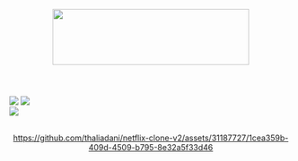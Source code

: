 <div align="center">

<a src="https://netflix-clone-v2-eight.vercel.app/"><img src="https://user-images.githubusercontent.com/31187727/223227733-35593c64-d7bd-43f9-b483-1e7a64a599bb.svg" width="350px" height="100px"></a>

</div><h1></h1><br>

<div>
<img src="https://img.shields.io/badge/HTML-239120?style=for-the-badge&logo=html5&logoColor=white">
 <img src="https://img.shields.io/badge/SCSS-239120?&style=for-the-badge&labelColor=ff69b4&color=ff69b4&logo=sass&logoColor=white">
<br>
<img src="https://img.shields.io/badge/Made%20for-VSCode-1f425f.svg">
</div><br>

<div align="center">

https://github.com/thaliadani/netflix-clone-v2/assets/31187727/1cea359b-409d-4509-b795-8e32a5f33d46

</div>
